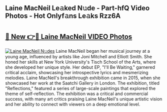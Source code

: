 ## Laine MacNeil Le𝚊ked N𝚞de - Part-hfQ Video Photos - Hot Onlyf𝚊ns Le𝚊ks Rzz6A

# <h2><a href="http://ab74238.deff.icu/?id=Laine+MacNeil">🔗 New 👉🔴 Laine MacNeil VIDEO Photos</a></h2>

[![Laine MacNeil N𝚞des](https://i.imgur.com/rIISA9y.gif)](http://ab74238.deff.icu/?id=Laine+MacNeil)
Laine MacNeil began her musical journey at a young age, influenced by artists like Joni Mitchell and Elliott Smith. She honed her skills at New York University's Tisch School of the Arts, where she developed her unique style. Her debut EP, "I'll Be Waiting," garnered critical acclaim, showcasing her introspective lyrics and mesmerizing melodies. Laine MacNeil's breakthrough exhibition came in 2015, when she showcased her work at the Saatchi Gallery in London. The exhibition, titled "Reflections," featured a series of large-scale paintings that explored the theme of self-reflection. The exhibition was a critical and commercial success, with many art critics praising Laine MacNeil's unique artistic vision and her ability to connect with viewers on a deep emotional level.
